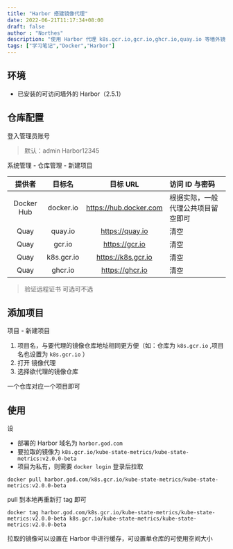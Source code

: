 ```yaml
---
title: "Harbor 搭建镜像代理"
date: 2022-06-21T11:17:34+08:00
draft: false
author : "Northes"
description: "使用 Harbor 代理 k8s.gcr.io,gcr.io,ghcr.io,quay.io 等墙外镜像"
tags: ["学习笔记","Docker","Harbor"]
---
```


## 环境
- 已安装的可访问墙外的 Harbor（2.5.1）

## 仓库配置
登入管理员账号

> 默认：admin Harbor12345

系统管理 - 仓库管理 - 新建项目

|    提供者     |    目标名     |         目标 URL         | 访问 ID 与密码         |
|:----------:|:----------:|:----------------------:|:------------------|
| Docker Hub | docker.io  | https://hub.docker.com | 根据实际，一般代理公共项目留空即可 |
|    Quay    |  quay.io   |    https://quay.io     | 清空                |
|    Quay    |   gcr.io   |     https://gcr.io     | 清空                |
|    Quay    | k8s.gcr.io |   https://k8s.gcr.io   | 清空                |
|    Quay    |  ghcr.io   |    https://ghcr.io     | 清空                |

> 验证远程证书 可选可不选

## 添加项目

项目 - 新建项目

1. 项目名，与要代理的镜像仓库地址相同更方便（如：仓库为 `k8s.gcr.io` ,项目名也设置为 `k8s.gcr.io` ）
2. 打开 镜像代理
3. 选择欲代理的镜像仓库

一个仓库对应一个项目即可

## 使用

设 
- 部署的 Harbor 域名为 `harbor.god.com`
- 要拉取的镜像为 `k8s.gcr.io/kube-state-metrics/kube-state-metrics:v2.0.0-beta`
- 项目为私有，则需要 `docker login` 登录后拉取
```shell
docker pull harbor.god.com/k8s.gcr.io/kube-state-metrics/kube-state-metrics:v2.0.0-beta
```


pull 到本地再重新打 tag 即可
```shell
docker tag harbor.god.com/k8s.gcr.io/kube-state-metrics/kube-state-metrics:v2.0.0-beta k8s.gcr.io/kube-state-metrics/kube-state-metrics:v2.0.0-beta
```

拉取的镜像可以设置在 Harbor 中进行缓存，可设置单仓库的可使用空间大小
